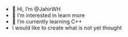 - 👋 Hi, I’m @JahirWH
- 👀 I’m interested in learn more
- 🌱 I’m currently learning C++
- I would like to create what is not yet thought

<!---
JahirWH/JahirWH is a ✨ special ✨ repository because its `README.md` (this file) appears on your GitHub profile.
You can click the Preview link to take a look at your changes.
--->
